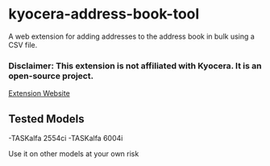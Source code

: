 # kyocera-address-book-tool
A web extension for adding addresses to the address book in bulk using a CSV file.

### Disclaimer: This extension is not affiliated with Kyocera. It is an open-source project.

[Extension Website](https://kyocerawebextension.netlify.app/)


## Tested Models
-TASKalfa 2554ci
-TASKalfa 6004i

Use it on other models at your own risk
